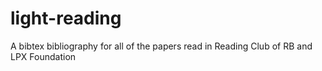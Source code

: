 # light-reading
A bibtex bibliography for all of the papers read in Reading Club of RB and LPX Foundation
